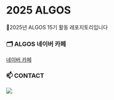 # 2025 ALGOS
🌊2025년 ALGOS 15기 활동 레포지토리입니다

### 🗂 ALGOS 네이버 카페
[네이버 카페](https://cafe.naver.com/smalgos)

### 📫 CONTACT
<a href="mailto:algos.smu@gmail.com"><img src="https://img.shields.io/badge/Gmail-EA4335?style=flat-square&logo=Gmail&logoColor=white&link=mailto:algos.smu@gmail.com"/></a></p>
